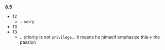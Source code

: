 **8.5**

- 12
	- ...sorry
- 13
- 13
	- .. priority is not `privilege`... it means he himself emphasize this-> the passion